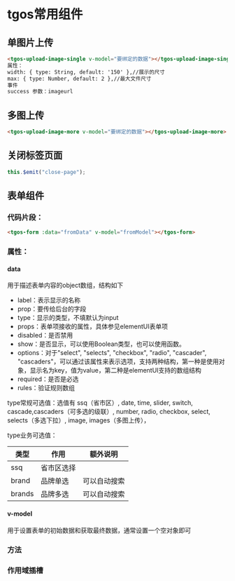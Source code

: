 # tgos常用组件

## 单图片上传

```html
<tgos-upload-image-single v-model="要绑定的数据"></tgos-upload-image-single>
属性：
width: { type: String, default: '150' },//展示的尺寸
max: { type: Number, default: 2 },//最大文件尺寸
事件
success 参数：imageurl
```

## 多图上传

```html
<tgos-upload-image-more v-model="要绑定的数据"></tgos-upload-image-more>
```

## 关闭标签页面

```javascript
this.$emit("close-page");
```

## 表单组件

### 代码片段：

```html
<tgos-form :data="fromData" v-model="fromModel"></tgos-form>
```

### 属性：

#### data

用于描述表单内容的object数组，结构如下

- label：表示显示的名称
- prop：要传给后台的字段
- type：显示的类型，不填默认为input
- props：表单项接收的属性，具体参见elementUI表单项
- disabled：是否禁用
- show：是否显示，可以使用Boolean类型，也可以使用函数。
- options：对于"select", "selects", "checkbox", "radio", "cascader", "cascaders"，可以通过该属性来表示选项，支持两种结构，第一种是使用对象，显示名为key，值为value，第二种是elementUI支持的数组结构
- required：是否是必选
- rules：验证规则数组

type常规可选值：选值有 ssq（省市区）, date, time, slider, switch, cascade,cascaders（可多选的级联）, number, radio, checkbox, select, selects（多选下拉）, image, images（多图上传），

type业务可选值：

| 类型   | 作用       | 额外说明     |
| ------ | ---------- | ------------ |
| ssq    | 省市区选择 |              |
| brand  | 品牌单选   | 可以自动搜索 |
| brands | 品牌多选   | 可以自动搜索 |

#### v-model

用于设置表单的初始数据和获取最终数据，通常设置一个空对象即可

### 方法

### 作用域插槽



